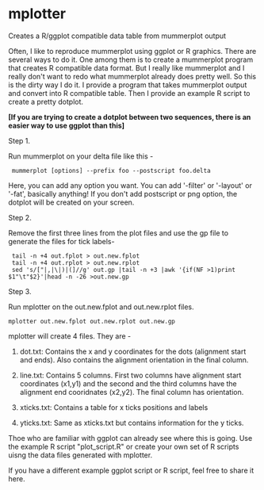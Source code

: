 # mplotter
Creates a R/ggplot compatible data table from mummerplot output

Often, I like to reproduce mummerplot using ggplot or R graphics. There are several ways to do it. One among them is to create a mummerplot program that creates R compatible data format. But I really like mummerplot and I really don't want to redo what mummerplot already does pretty well. So this is the dirty way I do it. I provide a program that takes mummerplot output and convert into R compatible table. Then I provide an example R script to create a pretty dotplot.

<b>[If you are trying to create a dotplot between two sequences, there is an easier way to use ggplot than this]</b>

 Step 1.
  
  Run mummerplot on your delta file like this -
   ```
    mummerplot [options] --prefix foo --postscript foo.delta
   ```
   
   Here, you can add any option you want. You can add '-filter' or '-layout' or '-fat', basically anything! If you don't add postscript or png option, the dotplot will be created on your screen.
  
  Step 2.
  
  Remove the first three lines from the plot files and use the gp file to generate the files for tick labels-
   ```
    tail -n +4 out.fplot > out.new.fplot
    tail -n +4 out.rplot > out.new.rplot
    sed 's/["|,|\|)|(]//g' out.gp |tail -n +3 |awk '{if(NF >1)print $1"\t"$2}'|head -n -26 >out.new.gp

   ```
  Step 3.
  
  Run mplotter on the out.new.fplot and out.new.rplot files.
   ```
   mplotter out.new.fplot out.new.rplot out.new.gp
   ```
  mplotter will create 4 files. They are -
  
   1) dot.txt: Contains the x and y coordinates for the dots (alignment start and ends). Also contains the alignment orientation in the final column.

   2) line.txt: Contains 5 columns. First two columns have alignment start coordinates (x1,y1) and the second and the third columns have the alignment end cooridnates (x2,y2). The final column has orientation.

   3) xticks.txt: Contains a table for x ticks positions and labels

   4) yticks.txt: Same as xticks.txt but contains information for the y ticks. 
  
  Thoe who are familiar with ggplot can already see where this is going. Use the example R script "plot_script.R" or create your own set of R scripts uisng the data files generated with mplotter. 

 If you have a different example ggplot script or R script, feel free to share it here.
